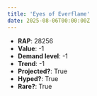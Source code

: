```yaml
---
title: 'Eyes of Everflame'
date: 2025-08-06T00:00:00Z
---
```

- **RAP**: 28256
- **Value**: -1
- **Demand level**: -1
- **Trend**: -1
- **Projected?**: True
- **Hyped?**: True
- **Rare?**: True
